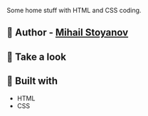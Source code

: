 Some home stuff with HTML and CSS coding.


## :boy: Author - [Mihail Stoyanov](https://github.com/warhorse778)


## :eyes: Take a look


## :construction_worker: Built with

- HTML
- CSS



